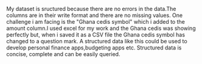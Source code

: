 My dataset is sructured because there are no errors in the data.The columns are in their write format and there are no missing values.
One challenge i am facing is the "Ghana cedis symbol" which i added to the amount column.I used excel for my work and the Ghana cedis was showing perfectly but, when i saved it as a CSV file 
the Ghana cedis symbol has changed to a question mark.
A structured data like this could be used to develop personal finance apps,budgeting apps etc.
Structured data is concise, complete and can be easily queried.

